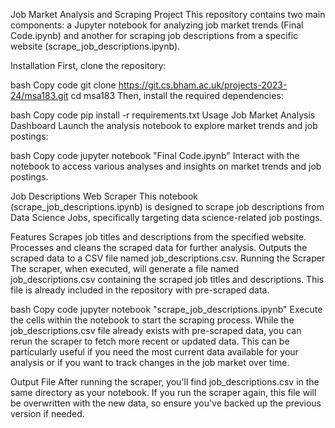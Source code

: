 Job Market Analysis and Scraping Project
This repository contains two main components: a Jupyter notebook for analyzing job market trends (Final Code.ipynb) and another for scraping job descriptions from a specific website (scrape_job_descriptions.ipynb).

Installation
First, clone the repository:

bash
Copy code
git clone https://git.cs.bham.ac.uk/projects-2023-24/msa183.git
cd msa183
Then, install the required dependencies:

bash
Copy code
pip install -r requirements.txt
Usage
Job Market Analysis Dashboard
Launch the analysis notebook to explore market trends and job postings:

bash
Copy code
jupyter notebook "Final Code.ipynb"
Interact with the notebook to access various analyses and insights on market trends and job postings.

Job Descriptions Web Scraper
This notebook (scrape_job_descriptions.ipynb) is designed to scrape job descriptions from Data Science Jobs, specifically targeting data science-related job postings.

Features
Scrapes job titles and descriptions from the specified website.
Processes and cleans the scraped data for further analysis.
Outputs the scraped data to a CSV file named job_descriptions.csv.
Running the Scraper
The scraper, when executed, will generate a file named job_descriptions.csv containing the scraped job titles and descriptions. This file is already included in the repository with pre-scraped data.

bash
Copy code
jupyter notebook "scrape_job_descriptions.ipynb"
Execute the cells within the notebook to start the scraping process. While the job_descriptions.csv file already exists with pre-scraped data, you can rerun the scraper to fetch more recent or updated data. This can be particularly useful if you need the most current data available for your analysis or if you want to track changes in the job market over time.

Output File
After running the scraper, you'll find job_descriptions.csv in the same directory as your notebook. If you run the scraper again, this file will be overwritten with the new data, so ensure you've backed up the previous version if needed.
